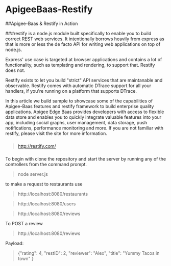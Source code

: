 # ApigeeBaas-Restify

##Apigee-Baas & Restify in Action

###restify is a node.js module built specifically to enable you to build correct REST web services. It intentionally borrows heavily from express as that is more or less the de facto API for writing web applications on top of node.js.

Express' use case is targeted at browser applications and contains a lot of functionality, such as templating and rendering, to support that. Restify does not.

Restify exists to let you build "strict" API services that are maintanable and observable. Restify comes with automatic DTrace support for all your handlers, if you're running on a platform that supports DTrace.

 
In this article we build sample to showcase some of the capabilities of Apigee-Baas features and restify framework to build enterprise quality applications. 
Apigee Edge Baas provides developers with access to flexible data store and enables you to quickly integrate valuable features into your app, including social graphs, user management, data storage, push notifications, performance monitoring and more.
If you are not familiar with restify, please visit the site for more information.
###
> http://restify.com/

###
To begin with clone the repository and start the server by running any of the controllers from the command prompt.

> node server.js


to make a request to restaurants use 

> http://localhost:8080/restaurants

> http://localhost:8080/users

> http://localhost:8080/reviews

To POST a review

> http://localhost:8080/reviews

Payload:
>{"rating": 4,
>"restID": 2,
>"reviewer": "Alex",
>"title": "Yummy Tacos in town"
>}



